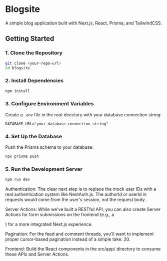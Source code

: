 # Blogsite

A simple blog application built with Next.js, React, Prisma, and TailwindCSS.

## Getting Started

### 1. Clone the Repository

```sh
git clone <your-repo-url>
cd blogsite
```

### 2. Install Dependencies

```sh
npm install
```

### 3. Configure Environment Variables

Create a `.env` file in the root directory with your database connection string:

```
DATABASE_URL="your_database_connection_string"
```

### 4. Set Up the Database

Push the Prisma schema to your database:

```sh
npx prisma push
```

### 5. Run the Development Server

```sh
npm run dev
```





Authentication: The clear next step is to replace the mock user IDs with a real authentication system like NextAuth.js. The authorId or userId in requests would come from the user's session, not the request body.

Server Actions: While we've built a RESTful API, you can also create Server Actions for form submissions on the frontend (e.g., a <form action={createPostAction}>) for a more integrated Next.js experience.

Pagination: For the feed and comment threads, you'll want to implement proper cursor-based pagination instead of a simple take: 20.

Frontend: Build the React components in the src/app/ directory to consume these APIs and Server Actions.
